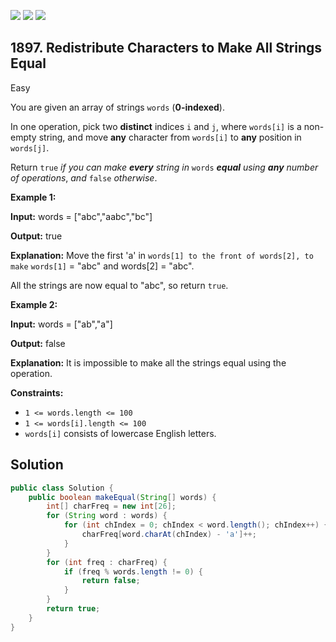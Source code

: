 [![](https://img.shields.io/github/stars/javadev/LeetCode-in-Java?label=Stars&style=flat-square)](https://github.com/javadev/LeetCode-in-Java)
[![](https://img.shields.io/github/forks/javadev/LeetCode-in-Java?label=Fork%20me%20on%20GitHub%20&style=flat-square)](https://github.com/javadev/LeetCode-in-Java/fork)
[![](https://img.shields.io/badge/-LeetCode%20in%20Kotlin-blue?style=flat-square)](https://github.com/javadev/LeetCode-in-Kotlin)

## 1897\. Redistribute Characters to Make All Strings Equal

Easy

You are given an array of strings `words` (**0-indexed**).

In one operation, pick two **distinct** indices `i` and `j`, where `words[i]` is a non-empty string, and move **any** character from `words[i]` to **any** position in `words[j]`.

Return `true` _if you can make **every** string in_ `words` _**equal** using **any** number of operations_, _and_ `false` _otherwise_.

**Example 1:**

**Input:** words = ["abc","aabc","bc"]

**Output:** true

**Explanation:** Move the first 'a' in `words[1] to the front of words[2], to make` `words[1]` = "abc" and words[2] = "abc".

All the strings are now equal to "abc", so return `true`.

**Example 2:**

**Input:** words = ["ab","a"]

**Output:** false

**Explanation:** It is impossible to make all the strings equal using the operation.

**Constraints:**

*   `1 <= words.length <= 100`
*   `1 <= words[i].length <= 100`
*   `words[i]` consists of lowercase English letters.

## Solution

```java
public class Solution {
    public boolean makeEqual(String[] words) {
        int[] charFreq = new int[26];
        for (String word : words) {
            for (int chIndex = 0; chIndex < word.length(); chIndex++) {
                charFreq[word.charAt(chIndex) - 'a']++;
            }
        }
        for (int freq : charFreq) {
            if (freq % words.length != 0) {
                return false;
            }
        }
        return true;
    }
}
```